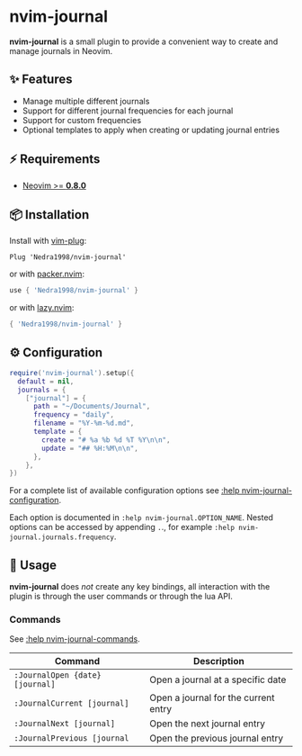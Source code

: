 # nvim-journal

**nvim-journal** is a small plugin to provide a convenient way to create and
manage journals in Neovim.

## :sparkles: Features

- Manage multiple different journals
- Support for different journal frequencies for each journal
- Support for custom frequencies
- Optional templates to apply when creating or updating journal entries

## :zap: Requirements

- [Neovim >= **0.8.0**](https://github.com/neovim/neovim/wiki/Installing-Neovim)

## :package: Installation

Install with [vim-plug](https://github.com/junegunn/vim-plug):

```vim
Plug 'Nedra1998/nvim-journal'
```

or with [packer.nvim](https://github.com/wbthomason/packer.nvim):

```lua
use { 'Nedra1998/nvim-journal' }
```

or with [lazy.nvim](https://github.com/folke/lazy.nvim):

```lua
{ 'Nedra1998/nvim-journal' }
```

## :gear: Configuration

```lua
require('nvim-journal').setup({
  default = nil,
  journals = {
    ["journal"] = {
      path = "~/Documents/Journal",
      frequency = "daily",
      filename = "%Y-%m-%d.md",
      template = {
        create = "# %a %b %d %T %Y\n\n",
        update = "## %H:%M\n\n",
      },
    },
})
```

For a complete list of available configuration options see [:help
nvim-journal-configuration](https://github.com/Nedra1998/nvim-journal/blob/master/doc/nvim-journal.txt).

Each option is documented in `:help nvim-journal.OPTION_NAME`. Nested options
can be accessed by appending `.`., for example `:help
nvim-journal.journals.frequency`.

## :rocket: Usage

**nvim-journal** does _not_ create any key bindings, all interaction with the
plugin is through the user commands or through the lua API.

### Commands

See [:help nvim-journal-commands](https://github.com/Nedra1998/nvim-journal/blob/master/doc/nvim-journal.txt).

| Command                         | Description                          |
| ------------------------------- | ------------------------------------ |
| `:JournalOpen {date} [journal]` | Open a journal at a specific date    |
| `:JournalCurrent [journal]`     | Open a journal for the current entry |
| `:JournalNext [journal]`        | Open the next journal entry          |
| `:JournalPrevious [journal`     | Open the previous journal entry      |
